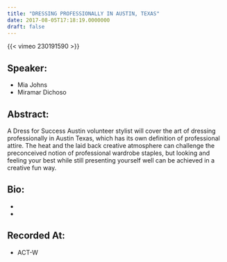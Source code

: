 ```yaml
---
title: "DRESSING PROFESSIONALLY IN AUSTIN, TEXAS"
date: 2017-08-05T17:18:19.0000000
draft: false
---
```


{{< vimeo 230191590 >}}

## Speaker:

 - Mia Johns
 - Miramar Dichoso

## Abstract:

<p>A Dress for Success Austin volunteer stylist will cover the art of dressing professionally in Austin Texas, which has its own definition of professional attire. The heat and the laid back creative atmosphere can challenge the preconceived notion of professional wardrobe staples, but looking and feeling your best while still presenting yourself well can be achieved in a creative fun way.</p>

## Bio:

 - 
 - 

## Recorded At:

 - ACT-W

